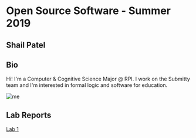 # Open Source Software - Summer 2019
## Shail Patel

## Bio
Hi! I'm a Computer & Cognitive Science Major @ RPI. I work
on the Submitty team and I'm interested in formal logic and
software for education. 

![me](../me.jpg)

## Lab Reports
[Lab 1](labs/lab-01/report.md)